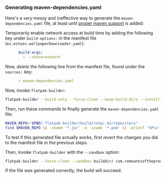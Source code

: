 ### Generating maven-dependencies.yaml

Here's a *very* messy and ineffective way to generate the `maven-dependencies.yaml` file, at least until [proper maven support](https://github.com/flatpak/flatpak-builder-tools/pull/253) is added:

Temporarily enable network access at build time by adding the following key under `build-options:` in the manifest file (`es.estoes.wallpaperDownloader.yaml`):

```yaml
      build-args:
        - --share=network
```

Now, *delete* the following line from the manifest file, found under the `sources:` key:

```yaml
      - maven-dependencies.yaml
```

Now, invoke `flatpak-builder`:

```bash
flatpak-builder --build-only --force-clean --keep-build-dirs --install-deps-from=flathub builddir/ com.remnantsoftheprecursors.ROTP.yaml
```

Then, run these commands to finally generate the `maven-dependencies.yaml` file:

```bash
MAVEN_REPO="$PWD/.flatpak-builder/build/rotp/.m2/repository"
find $MAVEN_REPO \( -iname '*.jar' -o -iname '*.pom' \) -printf '%P\n' | sort -V | xargs -rI '{}' bash -c "echo -e \"- type: file\n  dest: .m2/repository/\$(dirname {})\n  url: https://repo.maven.apache.org/maven2/{}\n  sha256: \$(sha256sum \"$MAVEN_REPO/{}\" | cut -c 1-64)\"" > maven-dependencies.yaml
```

To test if this generated file actually works, first *revert* the changes you did to the manifest file in the previous steps.

Then, invoke `flatpak-builder` with the `--sandbox` option:

```bash
flatpak-builder --force-clean --sandbox builddir/ com.remnantsoftheprecursors.ROTP.yaml
```

If the file was generated correctly, the build will succeed.
